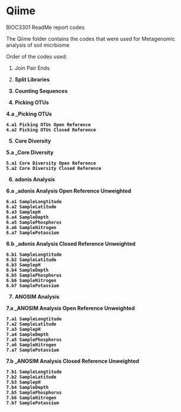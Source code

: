 # Qiime
BIOC3301 ReadMe report codes

The Qiime folder contains the codes that were used for Metagenomic analysis of soil micrbiome

Order of the codes used:
1. Join Pair Ends

2. <b>Split Libraries<b>

3. <b>Counting Sequences<b>

4. <b>Picking OTUs<b>

 4.a _Picking OTUs 
 
	4.a1 Picking OTUs Open Reference	
	4.a2 Picking OTUs Closed Reference
  
5. <b>Core Diversity<b>

 5.a _Core Diversity

	5.a1 Core Diversity Open Reference	
	5.a2 Core Diversity Closed Reference
  
6. <b>adonis Analysis<b>

  6.a _adonis Analysis Open Reference Unweighted
	
    6.a1 SampleLongtitude
    6.a2 SampleLatitude
    6.a3 SamplepH
    6.a4 SampleDepth
    6.a5 SamplePhosphorus
    6.a6 SampleNitrogen
    6.a7 SamplePotassium
    
  6.b _adonis Analysis Closed Reference Unweighted
	
    6.b1 SampleLongtitude
    6.b2 SampleLatitude
    6.b3 SamplepH
    6.b4 SampleDepth
    6.b5 SamplePhosphorus
    6.b6 SampleNitrogen
    6.b7 SamplePotassium
    
7. <b>ANOSIM Analysis<b>

  7.a _ANOSIM Analysis Open Reference Unweighted
	
    7.a1 SampleLongtitude
    7.a2 SampleLatitude
    7.a3 SamplepH
    7.a4 SampleDepth
    7.a5 SamplePhosphorus
    7.a6 SampleNitrogen
    7.a7 SamplePotassium
    
  7.b _ANOSIM Analysis Closed Reference Unweighted
	
    7.b1 SampleLongtitude
    7.b2 SampleLatitude
    7.b3 SamplepH
    7.b4 SampleDepth
    7.b5 SamplePhosphorus
    7.b6 SampleNitrogen
    7.b7 SamplePotassium
